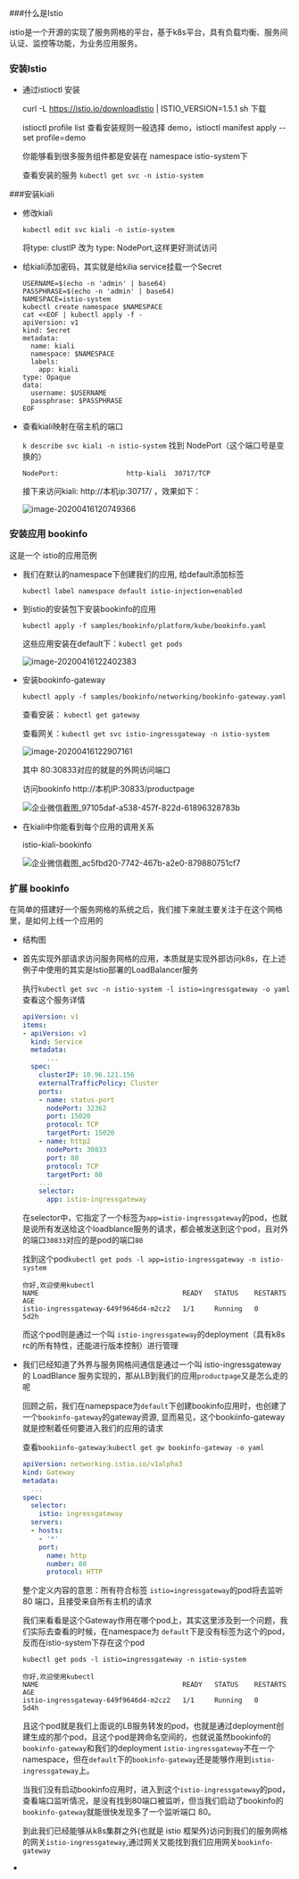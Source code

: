 ###什么是Istio

istio是一个开源的实现了服务网格的平台，基于k8s平台，具有负载均衡、服务间认证、监控等功能，为业务应用服务。

### 安装Istio

- 通过istioctl 安装

  curl -L https://istio.io/downloadIstio | ISTIO_VERSION=1.5.1 sh 下载

  istioctl profile list 查看安装规则一般选择 demo，istioctl manifest apply --set profile=demo

  你能够看到很多服务组件都是安装在 namespace istio-system下

  查看安装的服务 `kubectl get svc -n istio-system `

###安装kiali

- 修改kiali

  `kubectl edit svc kiali -n istio-system`

  将type: clustIP 改为 type: NodePort,这样更好测试访问

- 给kiali添加密码，其实就是给kilia service挂载一个Secret

  ```shell
  USERNAME=$(echo -n 'admin' | base64)
  PASSPHRASE=$(echo -n 'admin' | base64)
  NAMESPACE=istio-system
  kubectl create namespace $NAMESPACE
  cat <<EOF | kubectl apply -f -
  apiVersion: v1
  kind: Secret
  metadata:
    name: kiali
    namespace: $NAMESPACE
    labels:
      app: kiali
  type: Opaque
  data:
    username: $USERNAME
    passphrase: $PASSPHRASE
  EOF
  ```

- 查看kiali映射在宿主机的端口

  `k describe svc kiali -n istio-system` 找到 NodePort（这个端口号是变换的）

  ```shell
  NodePort:                 http-kiali  30717/TCP
  ```

  接下来访问kiali: http://本机ip:30717/ ，效果如下：

  ![image-20200416120749366](../resource/istio-kiali.png)

### 安装应用 bookinfo

这是一个 istio的应用范例

- 我们在默认的namespace下创建我们的应用, 给default添加标签

  `kubectl label namespace default istio-injection=enabled`

- 到istio的安装包下安装bookinfo的应用

  `kubectl apply -f samples/bookinfo/platform/kube/bookinfo.yaml`

  这些应用安装在default下：`kubectl get pods`

  ![image-20200416122402383](../resource/istio-bookinfo-pod.png)

- 安装bookinfo-gateway

  `kubectl apply -f samples/bookinfo/networking/bookinfo-gateway.yaml`

  查看安装： `kubectl get gateway`

  查看网关：`kubectl get svc istio-ingressgateway -n istio-system`

  ![image-20200416122907161](../resource/istio-bookinfo-gw.png)

  其中 80:30833对应的就是的外网访问端口

  访问bookinfo http://本机IP:30833/productpage

  ![企业微信截图_97105daf-a538-457f-822d-61896328783b](../resource/istio-bookinfo-productpage.png)

  

- 在kiali中你能看到每个应用的调用关系

  istio-kiali-bookinfo

  ![企业微信截图_ac5fbd20-7742-467b-a2e0-879880751cf7](../resource/istio-kiali-bookinfo.png)

### 扩展 bookinfo

在简单的搭建好一个服务网格的系统之后，我们接下来就主要关注于在这个网格里，是如何上线一个应用的

- 结构图

- 首先实现外部请求访问服务网格的应用，本质就是实现外部访问k8s，在上述例子中使用的其实是Istio部署的LoadBalancer服务

  执行`kubectl get svc -n istio-system -l istio=ingressgateway -o yaml`查看这个服务详情

  ```yaml
  apiVersion: v1
  items:
  - apiVersion: v1
    kind: Service
    metadata:
    	...
    spec:
      clusterIP: 10.96.121.156
      externalTrafficPolicy: Cluster
      ports:
      - name: status-port
        nodePort: 32362
        port: 15020
        protocol: TCP
        targetPort: 15020
      - name: http2
        nodePort: 30833
        port: 80
        protocol: TCP
        targetPort: 80
      ...
      selector:
        app: istio-ingressgateway
  ```

  在selector中，它指定了一个标签为`app=istio-ingressgateway`的pod，也就是说所有发送给这个loadblance服务的请求，都会被发送到这个pod，且对外的端口`30833`对应的是pod的端口`80`

  找到这个pod`kubectl get pods -l app=istio-ingressgateway -n istio-system`

  ```shell
  你好,欢迎使用kubectl
  NAME                                    READY   STATUS    RESTARTS   AGE
  istio-ingressgateway-649f9646d4-m2cz2   1/1     Running   0          5d2h
  ```

  而这个pod则是通过一个叫 `istio-ingressgateway`的deployment（具有k8s rc的所有特性，还能进行版本控制）进行管理

- 我们已经知道了外界与服务网格间通信是通过一个叫 istio-ingressgateway 的 LoadBlance 服务实现的，那从LB到我们的应用`productpage`又是怎么走的呢

  回顾之前，我们在namepspace为`default`下创建bookinfo应用时，也创建了一个`bookinfo-gateway`的gateway资源, 显而易见，这个bookiinfo-gateway就是控制着任何要进入我们的应用的请求

  查看`bookiinfo-gateway`:`kubectl get gw bookinfo-gateway -o yaml`

  ```yaml
  apiVersion: networking.istio.io/v1alpha3
  kind: Gateway
  metadata:
  	...
  spec:
    selector:
      istio: ingressgateway
    servers:
    - hosts:
      - '*'
      port:
        name: http
        number: 80
        protocol: HTTP
  ```

  整个定义内容的意思：所有符合标签 `istio=ingressgateway`的pod将去监听 80 端口，且接受来自所有主机的请求

  我们来看看是这个Gateway作用在哪个pod上，其实这里涉及到一个问题，我们实际去查看的时候，在namespace为 `default`下是没有标签为这个的pod，反而在istio-system下存在这个pod

  `kubectl get pods -l istio=ingressgateway -n istio-system` 

  ```shell
  你好,欢迎使用kubectl
  NAME                                    READY   STATUS    RESTARTS   AGE
  istio-ingressgateway-649f9646d4-m2cz2   1/1     Running   0          5d4h
  ```

  

  且这个pod就是我们上面说的LB服务转发的pod，也就是通过deployment创建生成的那个pod，且这个pod是跨命名空间的，也就说虽然bookinfo的`bookinfo-gateway`和我们的deployment `istio-ingressgateway`不在一个namespace，但在`default`下的`bookinfo-gateway`还是能够作用到`istio-ingressgateway`上。

  当我们没有启动bookinfo应用时，进入到这个`istio-ingressgateway`的pod，查看端口监听情况，是没有找到80端口被监听，但当我们启动了bookinfo的`bookinfo-gateway`就能很快发现多了一个监听端口 80。

  到此我们已经能够从k8s集群之外(也就是 istio 框架外)访问到我们的服务网格的网关`istio-ingressgateway`,通过网关又能找到我们应用网关`bookinfo-gateway`

- 

  




